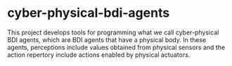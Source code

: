 # cyber-physical-bdi-agents

This project develops tools for programming what we call cyber-physical BDI agents, which are BDI agents that have a physical body. In these agents, perceptions include values obtained from physical sensors and the action repertory include actions enabled by physical actuators.
